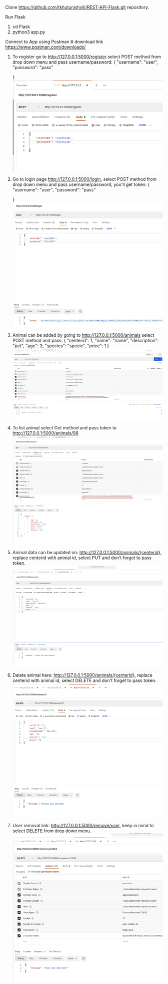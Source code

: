 Clone https://github.com/tkhutunishvili/REST-API-Flask.git repository.

Run Flask
 1. cd Flask
 2. python3 app.py

Connect to App using Postman # download link https://www.postman.com/downloads/
 1. To register go to http://127.0.0.1:5000/register select POST method from drop down menu and pass username/password:
 	{
    "username": "user",
    "password": "pass"

	}
	![register](screenshots/register.png)
 2. Go to login page http://127.0.0.1:5000/login, select POST method from drop down menu and pass username/password, you'll get token:
 	{
    "username": "user",
    "password": "pass"

	}
	![token](screenshots/token.png)
 3. Animal can be added by going to http://127.0.0.1:5000/animals select POST method and pass:
 	{
	    "centerid": 1,
	    "name": "name",
	    "description": "pet",
	    "age": 3,
	    "species": "specie",
	    "price": 1
	}
	![add_animal](screenshots/add_animal.png)
 4. To list animal select Get method and pass token to http://127.0.0.1:5000/animals/98 
	![find_animal](screenshots/find_animal.png)
 5. Animal data can be updated on: http://127.0.0.1:5000/animals/{centerid}, replace centerid with animal id, select PUT and don't forget to pass token.
	![update_animal](screenshots/update_animal.png)
 6. Delete animal here: http://127.0.0.1:5000/animals/{centerid}, replace centerid with animal id, select DELETE and don't forget to pass token.
	![delete_animal](screenshots/delete_animal.png)
 7. User removal link: http://127.0.0.1:5000/remove/user, keep in mind to select DELETE from drop down menu.
 	![remove_user](screenshots/remove_user.png)